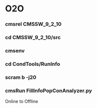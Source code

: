 # O2O
### cmsrel CMSSW_9_2_10
### cd CMSSW_9_2_10/src
### cmsenv
### cd CondTools/RunInfo
### scram b -j20
### cmsRun FillInfoPopConAnalyzer.py

Online to Offline 
